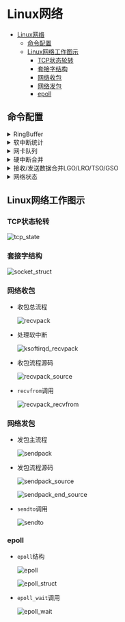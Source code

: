 # Linux网络

- [Linux网络](#linux网络)
  - [命令配置](#命令配置)
  - [Linux网络工作图示](#linux网络工作图示)
    - [TCP状态轮转](#tcp状态轮转)
    - [套接字结构](#套接字结构)
    - [网络收包](#网络收包)
    - [网络发包](#网络发包)
    - [epoll](#epoll)

## 命令配置

  <details>
  <summary>RingBuffer</summary>

  ```shell
  # ethtool -g ens33
  Ring parameters for ens33:
  Pre-set maximums:
  RX:             4096
  RX Mini:        0
  RX Jumbo:       0
  TX:             4096
  Current hardware settings:
  RX:             256
  RX Mini:        0
  RX Jumbo:       0
  TX:             256
  # ethtool -S ens33
  NIC statistics:
      rx_packets: 53462
      tx_packets: 16941
      rx_bytes: 61247636
      tx_bytes: 2280327
      rx_broadcast: 0
      tx_broadcast: 0
      rx_multicast: 0
      tx_multicast: 0
      rx_errors: 0
      tx_errors: 0
      tx_dropped: 0
      multicast: 0
      collisions: 0
      rx_length_errors: 0
      rx_over_errors: 0
      rx_crc_errors: 0
      rx_frame_errors: 0
      rx_no_buffer_count: 0
      rx_missed_errors: 0
      tx_aborted_errors: 0
      tx_carrier_errors: 0
      tx_fifo_errors: 0
      tx_heartbeat_errors: 0
      tx_window_errors: 0
      tx_abort_late_coll: 0
      tx_deferred_ok: 0
      tx_single_coll_ok: 0
      tx_multi_coll_ok: 0
      tx_timeout_count: 0
      tx_restart_queue: 0
      rx_long_length_errors: 0
      rx_short_length_errors: 0
      rx_align_errors: 0
      tx_tcp_seg_good: 158
      tx_tcp_seg_failed: 0
      rx_flow_control_xon: 0
      rx_flow_control_xoff: 0
      tx_flow_control_xon: 0
      tx_flow_control_xoff: 0
      rx_long_byte_count: 61247636
      rx_csum_offload_good: 49426
      rx_csum_offload_errors: 0
      alloc_rx_buff_failed: 0
      tx_smbus: 0
      rx_smbus: 0
      dropped_smbus: 0
  #修改RingBuffer
  # ethtool -G ens33 rx 64 tx 64
  ```
  </details>

  <details>
  <summary>软中断统计</summary>

  ```shell
  # cat /proc/softirqs
                      CPU0       CPU1
            HI:          0          1
        TIMER:      53948     158070
        NET_TX:        958          2
        NET_RX:      36133        100
        BLOCK:       4371       9380
      IRQ_POLL:          0          0
      TASKLET:       1352        393
        SCHED:      51704     155414
      HRTIMER:          0          0
          RCU:      67739     116630
  ```
  </details>

  <details>
  <summary>网卡队列</summary>

  ```shell
  # ethtool -l eth0
  Channel parameters for eth0:
  Pre-set maximums:
  RX:             0
  TX:             0
  Other:          0
  Combined:       1
  Current hardware settings:
  RX:             0
  TX:             0
  Other:          0
  Combined:       1
  #修改网卡队列数
  # ethtool -L eth0 combined 1
  #查看网卡队列中断号
  # cat /proc/interrupts | grep ens33
    19:      39793         29   IO-APIC   19-fasteoi   ens33
  #查看中断与CPU的亲和性
  # cat /proc/irq/19/smp_affinity
  00000000,00000000,00000000,00000001
  #自动调整中断与CPU的亲和性
  # service irqbalance start
  ```
  </details>

  <details>
  <summary>硬中断合并</summary>

  ```shell
  #查看硬中断合并信息
  # ethtool -c ens33
  Coalesce parameters for ens33:
  Adaptive RX: off  TX: off   #自适应硬中断合并
  stats-block-usecs: 0
  sample-interval: 0
  pkt-rate-low: 0
  pkt-rate-high: 0

  rx-usecs: 3   #超时产生RX中断
  rx-frames: 0  #产生RX中断的触发帧数
  rx-usecs-irq: 0
  rx-frames-irq: 0

  tx-usecs: 0
  tx-frames: 0
  tx-usecs-irq: 0
  tx-frames-irq: 0

  rx-usecs-low: 0
  rx-frame-low: 0
  tx-usecs-low: 0
  tx-frame-low: 0

  rx-usecs-high: 0
  rx-frame-high: 0
  tx-usecs-high: 0
  tx-frame-high: 0
  # 修改硬中断合并配置
  #ethtool -C ens33 adaptive-rx on
  ```
  </details>

  <details>
  <summary>接收/发送数据合并LGO/LRO/TSO/GSO</summary>

  ```shell
  # ethtool -k ens33
  Features for ens33:
  rx-checksumming: off
  tx-checksumming: on
          tx-checksum-ipv4: off [fixed]
          tx-checksum-ip-generic: on
          tx-checksum-ipv6: off [fixed]
          tx-checksum-fcoe-crc: off [fixed]
          tx-checksum-sctp: off [fixed]
  scatter-gather: on
          tx-scatter-gather: on
          tx-scatter-gather-fraglist: off [fixed]
  tcp-segmentation-offload: on        #网卡TSO
          tx-tcp-segmentation: on
          tx-tcp-ecn-segmentation: off [fixed]
          tx-tcp-mangleid-segmentation: off
          tx-tcp6-segmentation: off [fixed]
  udp-fragmentation-offload: off      #网卡USO
  generic-segmentation-offload: on    #内核GSO
  generic-receive-offload: on         #网卡GRO
  large-receive-offload: off [fixed]  #内核LRO
  rx-vlan-offload: on
  tx-vlan-offload: on [fixed]
  ntuple-filters: off [fixed]
  receive-hashing: off [fixed]
  highdma: off [fixed]
  rx-vlan-filter: on [fixed]
  vlan-challenged: off [fixed]
  tx-lockless: off [fixed]
  netns-local: off [fixed]
  tx-gso-robust: off [fixed]
  tx-fcoe-segmentation: off [fixed]
  tx-gre-segmentation: off [fixed]
  tx-gre-csum-segmentation: off [fixed]
  tx-ipxip4-segmentation: off [fixed]
  tx-ipxip6-segmentation: off [fixed]
  tx-udp_tnl-segmentation: off [fixed]
  tx-udp_tnl-csum-segmentation: off [fixed]
  tx-gso-partial: off [fixed]
  tx-sctp-segmentation: off [fixed]
  tx-esp-segmentation: off [fixed]
  fcoe-mtu: off [fixed]
  tx-nocache-copy: off
  loopback: off [fixed]
  rx-fcs: off
  rx-all: off
  tx-vlan-stag-hw-insert: off [fixed]
  rx-vlan-stag-hw-parse: off [fixed]
  rx-vlan-stag-filter: off [fixed]
  l2-fwd-offload: off [fixed]
  hw-tc-offload: off [fixed]
  esp-hw-offload: off [fixed]
  esp-tx-csum-hw-offload: off [fixed]
  rx-udp_tunnel-port-offload: off [fixed]
  #打开GRO/LRO/TSO/USO/GSO
  # ethtool -K ens33 gro on
  # ethtool -K ens33 lro on
  # ethtool -K ens33 tso on
  # ethtool -K ens33 uso on
  # ethtool -K ens33 gso on
  ```
  </details>

  <details>
  <summary>网络状态</summary>

  ```shell
  # netstat -s
  Ip:
      6080495019 total packets received
      0 forwarded
      0 incoming packets discarded
      6080494931 incoming packets delivered
      3716502972 requests sent out
      31 outgoing packets dropped
      33 dropped because of missing route
  Icmp:
      9310453 ICMP messages received
      313208 input ICMP message failed.
      InCsumErrors: 1793
      ICMP input histogram:
          destination unreachable: 302809
          timeout in transit: 10815
          echo requests: 8994768
          echo replies: 55
          timestamp request: 194
          timestamp reply: 1
      8997498 ICMP messages sent
      0 ICMP messages failed
      ICMP output histogram:
          destination unreachable: 2305
          echo request: 231
          echo replies: 8994768
          timestamp replies: 194
  IcmpMsg:
          InType0: 55
          InType3: 302809
          InType8: 8994768
          InType11: 10815
          InType13: 194
          InType14: 1
          InType194: 3
          InType200: 2
          InType201: 1
          InType207: 1
          InType211: 1
          InType215: 2
          InType221: 3
          InType239: 2
          InType250: 3
          OutType0: 8994768
  IcmpMsg:
          OutType3: 2305
          OutType8: 231
          OutType14: 194
  Tcp:
      383132 active connections openings
      3842476 passive connection openings
      11577 failed connection attempts
      148545 connection resets received
      2 connections established
      6070263737 segments received
      13923780696 segments send out
      13485259 segments retransmited
      53 bad segments received.
      430104 resets sent
      InCsumErrors: 4
  Udp:
      937126 packets received
      816 packets to unknown port received.
      0 packet receive errors
      963738 packets sent
      0 receive buffer errors
      0 send buffer errors
  UdpLite:
  TcpExt:
      467 SYN cookies sent
      442 SYN cookies received
      99540 invalid SYN cookies received
      2302 resets received for embryonic SYN_RECV sockets
      199228 packets pruned from receive queue because of socket buffer overrun
      2543 packets pruned from receive queue
      6 packets dropped from out-of-order queue because of socket buffer overrun
      182 ICMP packets dropped because they were out-of-window
      1 ICMP packets dropped because socket was locked
      2569510 TCP sockets finished time wait in fast timer
      147988 packets rejects in established connections because of timestamp
      3892967 delayed acks sent
      16827 delayed acks further delayed because of locked socket
      Quick ack mode was activated 15420549 times
      1307 times the listen queue of a socket overflowed  #全队列溢出 watch 'netstat -s | grep overflowed'
      1774 SYNs to LISTEN sockets dropped
      229845 packets directly queued to recvmsg prequeue.
      11114478 bytes directly in process context from backlog
      1904317231 bytes directly received in process context from prequeue
      4604190546 packet headers predicted
      199426 packets header predicted and directly queued to user
      745823000 acknowledgments not containing data payload received
      51773658 predicted acknowledgments
      943677 times recovered from packet loss by selective acknowledgements
      Detected reordering 6896 times using FACK
      Detected reordering 9355 times using SACK
      Detected reordering 20267 times using time stamp
      1261 congestion windows fully recovered without slow start
      19725 congestion windows partially recovered using Hoe heuristic
      3420 congestion windows recovered without slow start by DSACK
      18754 congestion windows recovered without slow start after partial ack
      TCPLostRetransmit: 552617
      13157 timeouts after SACK recovery
      4697 timeouts in loss state
      12526638 fast retransmits
      152042 forward retransmits
      323419 retransmits in slow start
      307499 other TCP timeouts
      TCPLossProbes: 148267
      TCPLossProbeRecovery: 51046
      44252 SACK retransmits failed
      12 times receiver scheduled too late for direct processing
      34364460 packets collapsed in receive queue due to low socket buffer
      15439143 DSACKs sent for old packets
      8545 DSACKs sent for out of order packets
      82525 DSACKs received
      553 DSACKs for out of order packets received
      160410 connections reset due to unexpected data
      122314 connections reset due to early user close
      1492 connections aborted due to timeout
      TCPDSACKIgnoredOld: 442
      TCPDSACKIgnoredNoUndo: 62055
      TCPSpuriousRTOs: 10619
      TCPSackShifted: 3614009
      TCPSackMerged: 10642494
      TCPSackShiftFallback: 5677308
      TCPBacklogDrop: 2889
      TCPReqQFullDoCookies: 471
      TCPRcvCoalesce: 2838800354
      TCPOFOQueue: 230785818
      TCPOFODrop: 2474
      TCPOFOMerge: 7846
      TCPChallengeACK: 194
      TCPSYNChallenge: 127
      TCPSpuriousRtxHostQueues: 202
      TCPAutoCorking: 5477
      TCPFromZeroWindowAdv: 1146832
      TCPToZeroWindowAdv: 1146841
      TCPWantZeroWindowAdv: 1208834
      TCPSynRetrans: 290545
      TCPOrigDataSent: 10606765627
      TCPHystartTrainDetect: 97229
      TCPHystartTrainCwnd: 2761685
      TCPHystartDelayDetect: 3434
      TCPHystartDelayCwnd: 666590
      TCPACKSkippedSynRecv: 413
      TCPACKSkippedPAWS: 30
      TCPACKSkippedSeq: 87322
      TCPACKSkippedFinWait2: 6
      TCPACKSkippedTimeWait: 7641
      TCPACKSkippedChallenge: 55
  IpExt:
      InNoRoutes: 24
      InMcastPkts: 9
      OutMcastPkts: 9
      InBcastPkts: 90
      OutBcastPkts: 85
      InOctets: 30446247020205
      OutOctets: 15505627659658
      InMcastOctets: 288
      OutMcastOctets: 288
      InBcastOctets: 5600
      OutBcastOctets: 2720
      InNoECTPkts: 6081995067
      InECT1Pkts: 2
      InECT0Pkts: 495
      InCEPkts: 5
  ```
  </details>

## Linux网络工作图示

### TCP状态轮转

![tcp_state](https://github.com/gongluck/images/blob/main/Network/tcp_state.png)

### 套接字结构

![socket_struct](https://github.com/gongluck/images/blob/main/Network/socket_struct.png)

### 网络收包

- 收包总流程

  ![recvpack](https://github.com/gongluck/images/blob/main/Network/recvpack.png)

- 处理软中断

  ![ksoftirqd_recvpack](https://github.com/gongluck/images/blob/main/Network/ksoftirqd_recvpack.png)

- 收包流程源码

  ![recvpack_source](https://github.com/gongluck/images/blob/main/Network/recvpack_source.png)

- ```recvfrom```调用

  ![recvpack_recvfrom](https://github.com/gongluck/images/blob/main/Network/recvpack_recvfrom.png)

### 网络发包

- 发包主流程

  ![sendpack](https://github.com/gongluck/images/blob/main/Network/sendpack.png)

- 发包流程源码

  ![sendpack_source](https://github.com/gongluck/images/blob/main/Network/sendpack_source.png)

  ![sendpack_end_source](https://github.com/gongluck/images/blob/main/Network/sendpack_end_source.png)

- ```sendto```调用

  ![sendto](https://github.com/gongluck/images/blob/main/Network/sendto.png)


### epoll

- ```epoll```结构

  ![epoll](https://github.com/gongluck/images/blob/main/Network/epoll.png)

  ![epoll_struct](https://github.com/gongluck/images/blob/main/Network/epoll_struct.png)

- ```epoll_wait```调用

  ![epoll_wait](https://github.com/gongluck/images/blob/main/Network/epoll_wait.png)